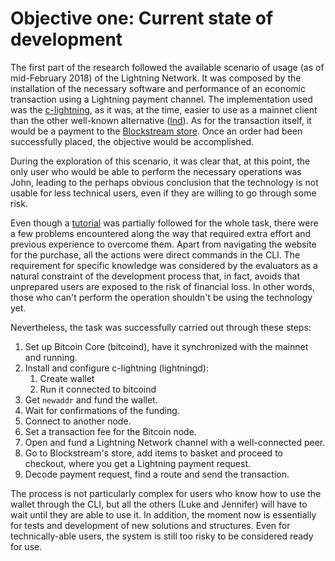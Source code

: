 # Objective one: Current state of development

The first part of the research followed the available scenario of usage \(as of mid-February 2018\) of the Lightning Network. It was composed by the installation of the necessary software and performance of an economic transaction using a Lightning payment channel. The implementation used was the [c-lightning](https://github.com/ElementsProject/lightning), as it was, at the time, easier to use as a mainnet client than the other well-known alternative \([lnd](https://github.com/lightningnetwork/lnd)\). As for the transaction itself, it would be a payment to the [Blockstream store](https://store.blockstream.com/). Once an order had been successfully placed, the objective would be accomplished.

During the exploration of this scenario, it was clear that, at this point, the only user who would be able to perform the necessary operations was John, leading to the perhaps obvious conclusion that the technology is not usable for less technical users, even if they are willing to go through some risk.

Even though a [tutorial](https://medium.com/@dougvk/run-your-own-mainnet-lightning-node-2d2eab628a8b) was partially followed for the whole task, there were a few problems encountered along the way that required extra effort and previous experience to overcome them. Apart from navigating the website for the purchase, all the actions were direct commands in the CLI. The requirement for specific knowledge was considered by the evaluators as a natural constraint of the development process that, in fact, avoids that unprepared users are exposed to the risk of financial loss. In other words, those who can't perform the operation shouldn't be using the technology yet.

Nevertheless, the task was successfully carried out through these steps:

1. Set up Bitcoin Core \(bitcoind\), have it synchronized with the mainnet and running.
2. Install and configure c-lightning \(lightningd\):
   1. Create wallet
   2. Run it connected to bitcoind
3. Get `newaddr` and fund the wallet.
4. Wait for confirmations of the funding.
5. Connect to another node.
6. Set a transaction fee for the Bitcoin node.
7. Open and fund a Lightning Network channel with a well-connected peer.
8. Go to Blockstream's store, add items to basket and proceed to checkout, where you get a Lightning payment request.
9. Decode payment request, find a route and send the transaction.

The process is not particularly complex for users who know how to use the wallet through the CLI, but all the others \(Luke and Jennifer\) will have to wait until they are able to use it. In addition, the moment now is essentially for tests and development of new solutions and structures. Even for technically-able users, the system is still too risky to be considered ready for use.

